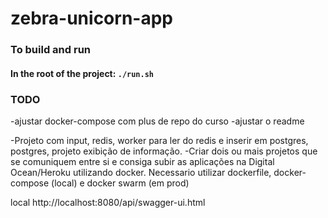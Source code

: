 # zebra-unicorn-app

### To build and run

#### In the root of the project: `./run.sh`  


### TODO

-ajustar docker-compose com plus de repo do curso
-ajustar o readme

-Projeto com input, redis, worker para ler do redis e inserir em postgres, postgres, projeto exibição de informação.
-Criar dois ou mais projetos que se comuniquem entre si e consiga subir as aplicações na Digital Ocean/Heroku utilizando docker. Necessario utilizar dockerfile, docker-compose (local) e docker swarm (em prod)


local
http://localhost:8080/api/swagger-ui.html

